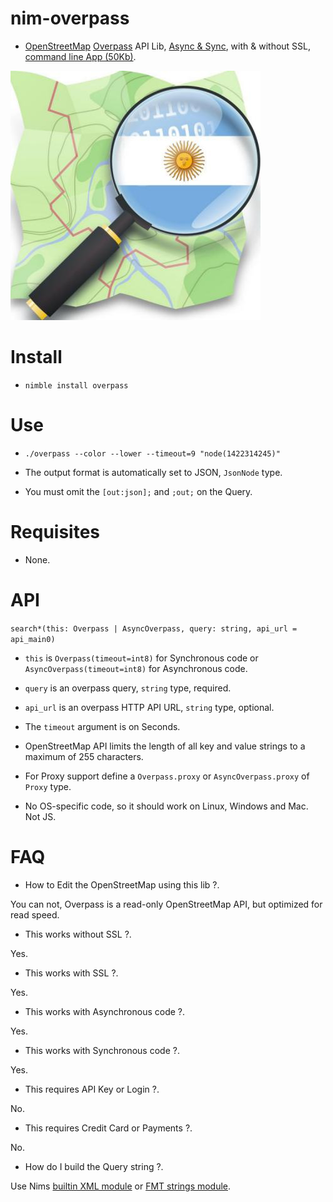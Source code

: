 # nim-overpass

- [OpenStreetMap](https://openstreetmap.org) [Overpass](https://overpass-turbo.eu) API Lib,
[Async & Sync](https://github.com/juancarlospaco/nim-overpass/blob/master/src/overpass.nim#L74),
with & without SSL, [command line App (50Kb)](https://github.com/juancarlospaco/nim-overpass/releases).

![OpenStreetMap](https://raw.githubusercontent.com/juancarlospaco/nim-overpass/master/osm.jpg "OpenStreetMap")


# Install

- `nimble install overpass`


# Use

- `./overpass --color --lower --timeout=9 "node(1422314245)"`

- The output format is automatically set to JSON, `JsonNode` type.
- You must omit the `[out:json];` and `;out;` on the Query.


# Requisites

- None.


# API

`search*(this: Overpass | AsyncOverpass, query: string, api_url = api_main0)`

- `this` is `Overpass(timeout=int8)` for Synchronous code or `AsyncOverpass(timeout=int8)` for Asynchronous code.
- `query` is an overpass query, `string` type, required.
- `api_url` is an overpass HTTP API URL, `string` type, optional.

- The `timeout` argument is on Seconds.
- OpenStreetMap API limits the length of all key and value strings to a maximum of 255 characters.
- For Proxy support define a `Overpass.proxy` or `AsyncOverpass.proxy` of `Proxy` type.
- No OS-specific code, so it should work on Linux, Windows and Mac. Not JS.


# FAQ

- How to Edit the OpenStreetMap using this lib ?.

You can not, Overpass is a read-only OpenStreetMap API, but optimized for read speed.

- This works without SSL ?.

Yes.

- This works with SSL ?.

Yes.

- This works with Asynchronous code ?.

Yes.

- This works with Synchronous code ?.

Yes.

- This requires API Key or Login ?.

No.

- This requires Credit Card or Payments ?.

No.

- How do I build the Query string ?.

Use Nims [builtin XML module](https://nim-lang.org/docs/xmldom.html) or [FMT strings module](https://nim-lang.org/docs/strformat.html).
